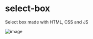# select-box
Select box made with HTML, CSS and JS


![image](https://github.com/neutreNn/select-box/assets/136928661/19201b1b-ceae-4f68-b8cc-4fb2efc0718c)

